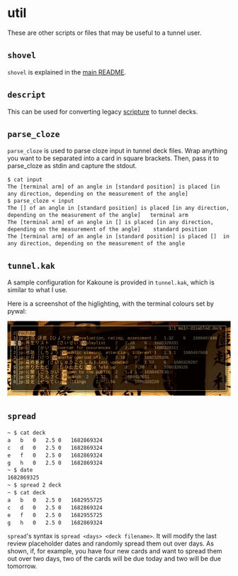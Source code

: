 # util
These are other scripts or files that may be useful to a tunnel user.

## ``shovel``
``shovel`` is explained in the [main README](https://github.com/michaelskyba/tunnel/blob/main/README.md).

## ``descript``
This can be used for converting legacy [scripture](https://github.com/michaelskyba/scripture) to tunnel decks.

## ``parse_cloze``
``parse_cloze`` is used to parse cloze input in tunnel deck files. Wrap anything
you want to be separated into a card in square brackets. Then, pass it to
parse_cloze as stdin and capture the stdout.

```
$ cat input
The [terminal arm] of an angle in [standard position] is placed [in any direction, depending on the measurement of the angle]
$ parse_cloze < input
The [] of an angle in [standard position] is placed [in any direction, depending on the measurement of the angle]	terminal arm
The [terminal arm] of an angle in [] is placed [in any direction, depending on the measurement of the angle]	standard position
The [terminal arm] of an angle in [standard position] is placed []	in any direction, depending on the measurement of the angle
```

## ``tunnel.kak``
A sample configuration for Kakoune is provided in ``tunnel.kak``, which is
similar to what I use.

Here is a screenshot of the higlighting, with the terminal colours set by pywal:

![Kakoune screenshot](https://raw.githubusercontent.com/michaelskyba/tunnel/main/util/kak-screenshot.png)

## ``spread``
```sh
~ $ cat deck
a	b	0	2.5	0	1682869324
c	d	0	2.5	0	1682869324
e	f	0	2.5	0	1682869324
g	h	0	2.5	0	1682869324
~ $ date
1682869325
~ $ spread 2 deck
~ $ cat deck
a	b	0	2.5	0	1682955725
c	d	0	2.5	0	1682869324
e	f	0	2.5	0	1682955725
g	h	0	2.5	0	1682869324
```

``spread``'s syntax is ``spread <days> <deck filename>``. It will modify the
last review placeholder dates and randomly spread them out over <days> days. As
shown, if, for example, you have four new cards and want to spread them out over
two days, two of the cards will be due today and two will be due tomorrow.
